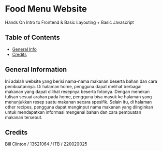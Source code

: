 # Food Menu Website

Hands On Intro to Frontend & Basic Layouting + Basic Javascript
<br />

## Table of Contents
* [General Info](#general-information)
* [Credits](#credits)

## General Information
Ini adalah website yang berisi nama-nama makanan beserta bahan dan cara pembuatannya. Di halaman home, pengguna dapat melihat berbagai makanan yang dapat dilihat resepnya beserta fotonya. Dengan menekan tulisan sesuai arahan pada home, pengguna bisa masuk ke halaman yang menunjukkan resep suatu makanan secara spesifik. Selain itu, di halaman other recipes, pengguna dapat menginput nama makanan yang diinginkan untuk mendapatkan informasi mengenai bahan dan cara pembuatan makanan tersebut.

## Credits
Bill Clinton / 13521064 / ITB / 220020025